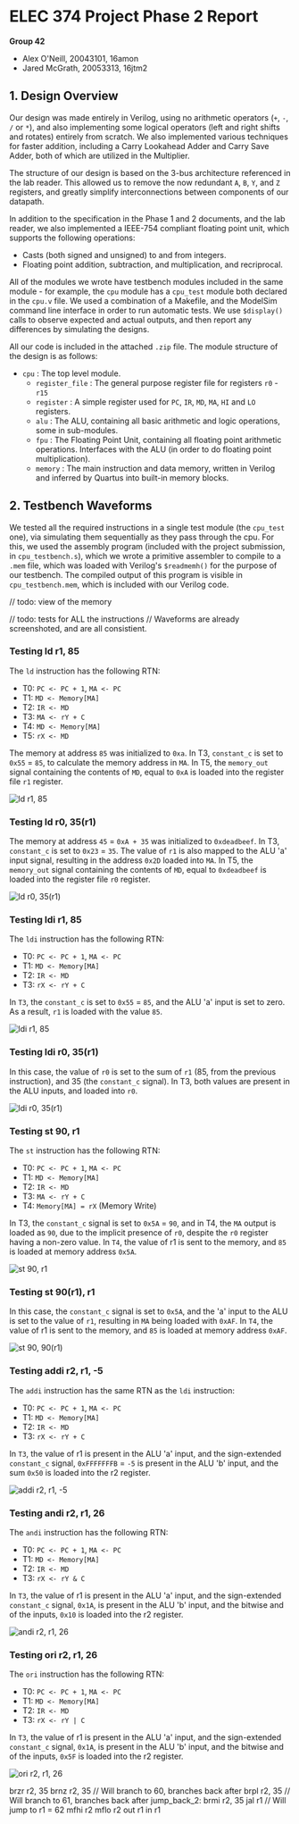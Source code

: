 # ELEC 374 Project Phase 2 Report

**Group 42**

- Alex O'Neill, 20043101, 16amon
- Jared McGrath, 20053313, 16jtm2

## 1. Design Overview

Our design was made entirely in Verilog, using no arithmetic operators (`+`, `-`, `/` or `*`), and also implementing some logical operators (left and right shifts and rotates) entirely from scratch. We also implemented various techniques for faster addition, including a Carry Lookahead Adder and Carry Save Adder, both of which are utilized in the Multiplier.

The structure of our design is based on the 3-bus architecture referenced in the lab reader. This allowed us to remove the now redundant `A`, `B`, `Y`, and `Z` registers, and greatly simplify interconnections between components of our datapath.

In addition to the specification in the Phase 1 and 2 documents, and the lab reader, we also implemented a IEEE-754 compliant floating point unit, which supports the following operations:

- Casts (both signed and unsigned) to and from integers.
- Floating point addition, subtraction, and multiplication, and recriprocal.

All of the modules we wrote have testbench modules included in the same module - for example, the `cpu` module has a `cpu_test` module both declared in the `cpu.v` file. We used a combination of a Makefile, and the ModelSim command line interface in order to run automatic tests. We use `$display()` calls to observe expected and actual outputs, and then report any differences by simulating the designs.

All our code is included in the attached `.zip` file. The module structure of the design is as follows:

- `cpu` : The top level module.
	- `register_file` : The general purpose register file for registers `r0` - `r15`
	- `register` : A simple register used for `PC`, `IR`, `MD`, `MA`, `HI` and `LO` registers.
	- `alu` : The ALU, containing all basic arithmetic and logic operations, some in sub-modules.
	- `fpu` : The Floating Point Unit, containing all floating point arithmetic operations. Interfaces with the ALU (in order to do floating point multiplication).
	- `memory` : The main instruction and data memory, written in Verilog and inferred by Quartus into built-in memory blocks.

## 2. Testbench Waveforms

We tested all the required instructions in a single test module (the `cpu_test` one), via simulating them sequentially as they pass through the cpu. For this, we used the assembly program (included with the project submission, in `cpu_testbench.s`), which we wrote a primitive assembler to compile to a `.mem` file, which was loaded with Verilog's `$readmemh()` for the purpose of our testbench. The compiled output of this program is visible in `cpu_testbench.mem`, which is included with our Verilog code.

// todo: view of the memory

// todo: tests for ALL the instructions
// Waveforms are already screenshoted, and are all consistient.

### Testing ld r1, 85

The `ld` instruction has the following RTN:

- T0: `PC <- PC + 1`, `MA <- PC`
- T1: `MD <- Memory[MA]`
- T2: `IR <- MD`
- T3: `MA <- rY + C`
- T4: `MD <- Memory[MA]`
- T5: `rX <- MD`

The memory at address `85` was initialized to `0xa`.  In T3, `constant_c` is set to `0x55` = `85`, to calculate the memory address in `MA`. In T5, the `memory_out` signal containing the contents of `MD`, equal to `0xA` is loaded into the register file `r1` register.

![ld r1, 85](./phase2/ld_r1_85.png)

### Testing ld r0, 35(r1)

The memory at address `45` = `0xA + 35` was initialized to `0xdeadbeef`. In T3, `constant_c` is set to `0x23` = `35`. The value of `r1` is also mapped to the ALU 'a' input signal, resulting in the address `0x2D` loaded into `MA`. In T5, the `memory_out` signal containing the contents of `MD`, equal to `0xdeadbeef` is loaded into the register file `r0` register.

![ld r0, 35(r1)](./phase2/ld_r0_35_r1.png)

### Testing ldi r1, 85

The `ldi` instruction has the following RTN:

- T0: `PC <- PC + 1`, `MA <- PC`
- T1: `MD <- Memory[MA]`
- T2: `IR <- MD`
- T3: `rX <- rY + C`

In `T3`, the `constant_c` is set to `0x55` = `85`, and the ALU 'a' input is set to zero. As a result, `r1` is loaded with the value `85`.

![ldi r1, 85](./phase2/ldi_r1_85.png)

### Testing ldi r0, 35(r1)

In this case, the value of `r0` is set to the sum of `r1` (85, from the previous instruction), and 35 (the `constant_c` signal). In T3, both values are present in the ALU inputs, and loaded into `r0`.

![ldi r0, 35(r1)](./phase2/ldi_r0_35_r1.png)

### Testing st 90, r1

The `st` instruction has the following RTN:

- T0: `PC <- PC + 1`, `MA <- PC`
- T1: `MD <- Memory[MA]`
- T2: `IR <- MD`
- T3: `MA <- rY + C`
- T4: `Memory[MA] = rX` (Memory Write)

In T3, the `constant_c` signal is set to `0x5A` = `90`, and in T4, the `MA` output is loaded as `90`, due to the implicit presence of `r0`, despite the `r0` register having a non-zero value. In `T4`, the value of r1 is sent to the memory, and `85` is loaded at memory address `0x5A`.

![st 90, r1](./phase2/st_90_r1.png)

### Testing st 90(r1), r1

In this case, the `constant_c` signal is set to `0x5A`, and the 'a' input to the ALU is set to the value of `r1`, resulting in `MA` being loaded with `0xAF`. In `T4`, the value of r1 is sent to the memory, and `85` is loaded at memory address `0xAF`.

![st 90, 90(r1)](./phase2/st_90_r1_r1.png)

### Testing addi r2, r1, -5

The `addi` instruction has the same RTN as the `ldi` instruction:

- T0: `PC <- PC + 1`, `MA <- PC`
- T1: `MD <- Memory[MA]`
- T2: `IR <- MD`
- T3: `rX <- rY + C`

In `T3`, the value of r1 is present in the ALU 'a' input, and the sign-extended `constant_c` signal, `0xFFFFFFFB` = `-5` is present in the ALU 'b' input, and the sum `0x50` is loaded into the r2 register.

![addi r2, r1, -5](./phase2/addi_r2_r1_-5.png)

### Testing andi r2, r1, 26

The `andi` instruction has the following RTN:

- T0: `PC <- PC + 1`, `MA <- PC`
- T1: `MD <- Memory[MA]`
- T2: `IR <- MD`
- T3: `rX <- rY & C`

In `T3`, the value of r1 is present in the ALU 'a' input, and the sign-extended `constant_c` signal, `0x1A`, is present in the ALU 'b' input, and the bitwise and of the inputs, `0x10` is loaded into the r2 register.

![andi r2, r1, 26](./phase2/andi_r2_r1_26.png)

### Testing ori r2, r1, 26

The `ori` instruction has the following RTN:

- T0: `PC <- PC + 1`, `MA <- PC`
- T1: `MD <- Memory[MA]`
- T2: `IR <- MD`
- T3: `rX <- rY | C`

In `T3`, the value of r1 is present in the ALU 'a' input, and the sign-extended `constant_c` signal, `0x1A`, is present in the ALU 'b' input, and the bitwise and of the inputs, `0x5F` is loaded into the r2 register.

![ori r2, r1, 26](./phase2/ori_r2_r1_26.png)


brzr r2, 35
brnz r2, 35 // Will branch to 60, branches back after
brpl r2, 35 // Will branch to 61, branches back after
jump_back_2:
brmi r2, 35
jal r1 // Will jump to r1 = 62
mfhi r2
mflo r2
out r1
in r1
